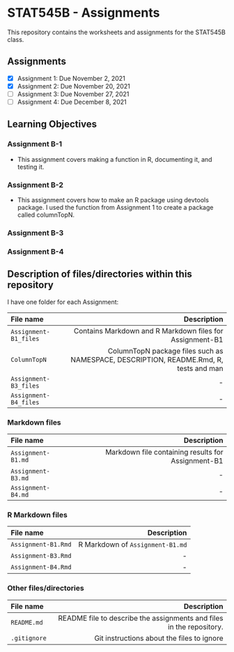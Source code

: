
# STAT545B - Assignments

This repository contains the worksheets and assignments for the STAT545B class.

## Assignments

- [x] Assignment 1: Due November 2, 2021
- [x] Assignment 2: Due November 20, 2021 
- [ ] Assignment 3: Due November 27, 2021
- [ ] Assignment 4: Due December 8, 2021

## Learning Objectives 

### Assignment B-1

* This assignment covers making a function in R, documenting it, and testing it.

### Assignment B-2

* This assignment covers how to make an R package using devtools package. I used the function from Assignment 1 to create a package called columnTopN.

### Assignment B-3


### Assignment B-4


## Description of files/directories within this repository

I have one folder for each Assignment:

| File name | Description |
| :--- | ---: |
| `Assignment-B1_files` | Contains Markdown and R Markdown files for Assignment-B1 |
| `ColumnTopN` | ColumnTopN package files such as NAMESPACE, DESCRIPTION, README.Rmd, R, tests and man |
| `Assignment-B3_files` | - |
| `Assignment-B4_files` | - |

### Markdown files

| File name | Description |
| :--- | ---: |
| `Assignment-B1.md` | Markdown file containing results for Assignment-B1 |
| `Assignment-B3.md` | - |
| `Assignment-B4.md` | - |

### R Markdown files

| File name | Description |
| :--- | ---: |
| `Assignment-B1.Rmd` | R Markdown of `Assignment-B1.md` |
| `Assignment-B3.Rmd` | - |
| `Assignment-B4.Rmd` | - |

### Other files/directories

| File name | Description |
| :--- | ---: |
| `README.md` | README file to describe the assignments and files in the repository. |
| `.gitignore` | Git instructions about the files to ignore | 

